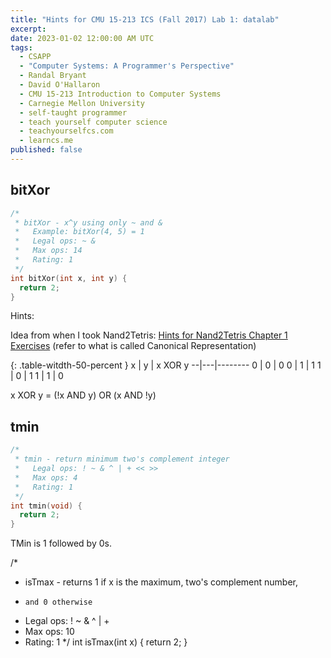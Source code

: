 ```yaml
---
title: "Hints for CMU 15-213 ICS (Fall 2017) Lab 1: datalab"
excerpt: 
date: 2023-01-02 12:00:00 AM UTC
tags: 
  - CSAPP
  - "Computer Systems: A Programmer's Perspective"
  - Randal Bryant
  - David O'Hallaron
  - CMU 15-213 Introduction to Computer Systems
  - Carnegie Mellon University
  - self-taught programmer
  - teach yourself computer science
  - teachyourselfcs.com
  - learncs.me
published: false
---
```


<style>
.table-witdth-50-percent{
    width: 50%;
}
</style>

## bitXor

``` c
/* 
 * bitXor - x^y using only ~ and & 
 *   Example: bitXor(4, 5) = 1
 *   Legal ops: ~ &
 *   Max ops: 14
 *   Rating: 1
 */
int bitXor(int x, int y) {
  return 2;
}
```

Hints:

Idea from when I took Nand2Tetris: [Hints for Nand2Tetris Chapter 1 Exercises](https://jboyflaga2.blogspot.com/2017/02/Nand2Tetris-Chapter1-Hints.html)  (refer to what is called Canonical Representation)

{: .table-witdth-50-percent }
x | y | x XOR y
--|---|--------
0 | 0 |    0
0 | 1 |    1
1 | 0 |    1
1 | 1 |    0

x XOR y = (!x AND y) OR (x AND !y)



## tmin

``` c
/* 
 * tmin - return minimum two's complement integer 
 *   Legal ops: ! ~ & ^ | + << >>
 *   Max ops: 4
 *   Rating: 1
 */
int tmin(void) {
  return 2;
}
```

TMin is 1 followed by 0s.




/*
 * isTmax - returns 1 if x is the maximum, two's complement number,
 *     and 0 otherwise 
 *   Legal ops: ! ~ & ^ | +
 *   Max ops: 10
 *   Rating: 1
 */
int isTmax(int x) {
  return 2;
}